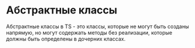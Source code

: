 # Абстрактные классы
Абстрактные классы в TS - это классы, которые не могут быть созданы напрямую, но могут содержать методы без реализации, которые должны быть определены в дочерних классах.
